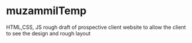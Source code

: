 # muzammilTemp
HTML,CSS, JS rough draft of prospective client website to allow the client to see the design and rough layout
